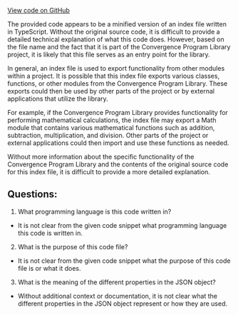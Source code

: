 [View code on GitHub](https://github.com/convergence-rfq/convergence-program-library/rfq/js/generated/instructions/index.js.map)

The provided code appears to be a minified version of an index file written in TypeScript. Without the original source code, it is difficult to provide a detailed technical explanation of what this code does. However, based on the file name and the fact that it is part of the Convergence Program Library project, it is likely that this file serves as an entry point for the library.

In general, an index file is used to export functionality from other modules within a project. It is possible that this index file exports various classes, functions, or other modules from the Convergence Program Library. These exports could then be used by other parts of the project or by external applications that utilize the library.

For example, if the Convergence Program Library provides functionality for performing mathematical calculations, the index file may export a Math module that contains various mathematical functions such as addition, subtraction, multiplication, and division. Other parts of the project or external applications could then import and use these functions as needed.

Without more information about the specific functionality of the Convergence Program Library and the contents of the original source code for this index file, it is difficult to provide a more detailed explanation.
## Questions: 
 1. What programming language is this code written in?
- It is not clear from the given code snippet what programming language this code is written in.

2. What is the purpose of this code file?
- It is not clear from the given code snippet what the purpose of this code file is or what it does.

3. What is the meaning of the different properties in the JSON object?
- Without additional context or documentation, it is not clear what the different properties in the JSON object represent or how they are used.